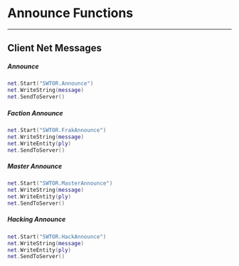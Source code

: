 # Announce Functions

------------

## Client Net Messages

##### Announce

```lua
net.Start("SWTOR.Announce")
net.WriteString(message)
net.SendToServer()
```

##### Faction Announce

```lua
net.Start("SWTOR.FrakAnnounce")
net.WriteString(message)
net.WriteEntity(ply)
net.SendToServer()
```

##### Master Announce

```lua
net.Start("SWTOR.MasterAnnounce")
net.WriteString(message)
net.WriteEntity(ply)
net.SendToServer()
```

##### Hacking Announce

```lua
net.Start("SWTOR.HackAnnounce")
net.WriteString(message)
net.WriteEntity(ply)
net.SendToServer()
```
